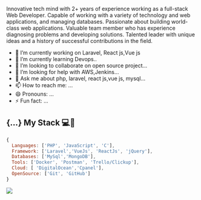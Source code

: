 Innovative tech mind with 2+ years of experience working as a full-stack Web Developer. Capable of working with a variety of technology and web applications, and managing databases. Passionate about building world-class web applications. Valuable team member who has experience diagnosing problems and developing solutions. Talented leader with unique ideas and a history of successful contributions in the field.

- 🔭 I’m currently working on Laravel, React js,Vue js
- 🌱 I’m currently learning Devops..
- 👯 I’m looking to collaborate on open source project...
- 🤔 I’m looking for help with AWS,Jenkins...
- 💬 Ask me about php, laravel, react js,vue js, mysql...
- 📫 How to reach me: ...
- 😄 Pronouns: ...
- ⚡ Fun fact: ...

## {...} My Stack 💻🚀

```js
{
  Languages: ['PHP', 'JavaScript', 'C'],
  Framework: ['Laravel','VueJs', 'ReactJs', 'jQuery'],
  Databases: ['MySql','MongoDB'],
  Tools: ['Docker', 'Postman', 'Trello/Clickup'],
  Cloud: [ 'DigitalOcean','Cpanel'],
  OpenSource: ['Git', 'GitHub']
}
```
<img src="https://github-readme-stats.vercel.app/api/?username=sazibuddin&show_icons=true&title_color=#454441&icon_color=79ff97&text_color=#454441&bg_color=#dedcd7">
